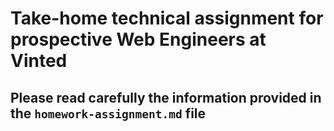# Take-home technical assignment for prospective Web Engineers at Vinted

## Please read carefully the information provided in the `homework-assignment.md` file
